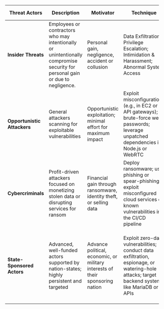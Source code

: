 | Threat Actors | Description | Motivator | Technique | Types Of Targets | Use Of Stolen Data |
|---|---|---|---|---|---|
| **Insider Threats** | Employees or contractors who may intentionally or unintentionally compromise security for personal gain or due to negligence. | Personal gain, negligence, accident or collusion | Data Exfiltration; Privilege Escalation; Intimidation & Harassment; Abnormal System Access | Patient-facing portals, secure messaging platforms, and care plan data | Sell data to competitors, steal intellectual property, or disrupt operations
| **Opportunistic Attackers** | General attackers scanning for exploitable vulnerabilities | Opportunistic exploitation; minimal effort for maximum impact | Exploit misconfigurations (e.g., in EC2 or API gateways); brute-force weak passwords; leverage unpatched dependencies in Node.js or WebRTC | Publicly accessible APIs, web portals, and telehealth systems | Use stolen credentials for broader attacks; test vulnerabilities to identify further opportunities for exploitation
| **Cybercriminals** | Profit-driven attackers focused on monetizing stolen data or disrupting services for ransom | Financial gain through ransomware, identity theft, or selling data | Deploy ransomware; use phishing or spear-phishing; exploit misconfigured cloud services or known vulnerabilities in the CI/CD pipeline | Patient records, appointment data, and backend systems | Sell PII on the dark web; commit identity theft, medical fraud, or extortion through ransomware attacks
| **State-Sponsored Actors** | Advanced, well-funded actors supported by nation-states; highly persistent and targeted | Advance political, economic, or military interests of their sponsoring nation | Exploit zero-day vulnerabilities; conduct data exfiltration, espionage, or watering-hole attacks; target backend systems like MariaDB or APIs | Unified patient record databases; analytics dashboards; integration points with external systems like MedTrack Pro | Build intelligence profiles, leverage PII for espionage, or use stolen medical data as leverage for negotiations or coercion